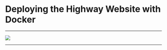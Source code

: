 # Deploying the Highway Website with Docker

-----

![](https://github.com/odennav/nginx-highway/blob/master/docs/highway.jpeg) 

-----


